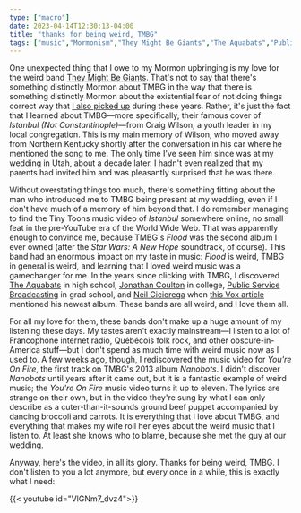 ```yaml
---
type: ["macro"]
date: 2023-04-14T12:30:13-04:00
title: "thanks for being weird, TMBG"
tags: ["music","Mormonism","They Might Be Giants","The Aquabats","Public Service Broadcasting","Neil Cicierega","Indochine","internet radio","Stromae","Les Cowboys Fringants"]
---
```

One unexpected thing that I owe to my Mormon upbringing is my love for the weird band [They Might Be Giants](https://en.wikipedia.org/wiki/They_Might_Be_Giants). That's not to say that there's something distinctly Mormon about TMBG in the way that there is something distinctly Mormon about the existential fear of not doing things correct way that [I also picked up](https://spencergreenhalgh.com/communities/an-ultimate-sense-of-fomo-and-joining-community-of-christ/) during these years. Rather, it's just the fact that I learned about TMBG—more specifically, their famous cover of *Istanbul (Not Constantinople)*—from Craig Wilson, a youth leader in my local congregation. This is my main memory of Wilson, who moved away from Northern Kentucky shortly after the conversation in his car where he mentioned the song to me. The only time I've seen him since was at my wedding in Utah, about a decade later. I hadn't even realized that my parents had invited him and was pleasantly surprised that he was there.

Without overstating things too much, there's something fitting about the man who introduced me to TMBG being present at my wedding, even if I don't have much of a memory of him beyond that. I do remember managing to find the Tiny Toons music video of *Istanbul* somewhere online, no small feat in the pre-YouTube era of the World Wide Web. That was apparently enough to convince me, because TMBG's *Flood* was the second album I ever owned (after the *Star Wars: A New Hope* soundtrack, of course). This band had an enormous impact on my taste in music: *Flood* is weird, TMBG in general is weird, and learning that I loved weird music was a gamechanger for me. In the years since clicking with TMBG, I discovered [The Aquabats](https://en.wikipedia.org/wiki/The_Aquabats) in high school, [Jonathan Coulton](https://en.wikipedia.org/wiki/Jonathan_Coulton) in college, [Public Service Broadcasting](https://en.wikipedia.org/wiki/Public_Service_Broadcasting_(band)) in grad school, and [Neil Cicierega](https://en.wikipedia.org/wiki/Neil_Cicierega) when [this Vox article](https://www.vox.com/culture/2020/10/12/21504763/mouth-dreams-neil-cicierega-mash-up) mentioned his newest album. These bands are all weird, and I love them all.

For all my love for them, these bands don't make up a huge amount of my listening these days. My tastes aren't exactly mainstream—I listen to a lot of Francophone internet radio, Québécois folk rock, and other obscure-in-America stuff—but I don't spend as much time with weird music now as I used to. A few weeks ago, though, I rediscovered the music video for *You're On Fire*, the first track on TMBG's 2013 album *Nanobots*. I didn't discover *Nanobots* until years after it came out, but it is a fantastic example of weird music; the *You're On Fire* music video turns it up to eleven. The lyrics are strange on their own, but in the video they're sung by what I can only describe as a cuter-than-it-sounds ground beef puppet accompanied by dancing broccoli and carrots. It is everything that I love about TMBG, and everything that makes my wife roll her eyes about the weird music that I listen to. At least she knows who to blame, because she met the guy at our wedding. 

Anyway, here's the video, in all its glory. Thanks for being weird, TMBG. I don't listen to you a lot anymore, but every once in a while, this is exactly what I need:

{{< youtube id="VlGNm7_dvz4">}}
